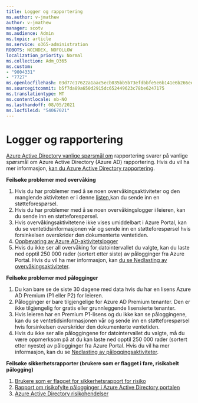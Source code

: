 ```yaml
---
title: Logger og rapportering
ms.author: v-jmathew
author: v-jmathew
manager: scotv
ms.audience: Admin
ms.topic: article
ms.service: o365-administration
ROBOTS: NOINDEX, NOFOLLOW
localization_priority: Normal
ms.collection: Adm_O365
ms.custom:
- "9004331"
- "7727"
ms.openlocfilehash: 03d77c17622a1aac5ecb035bb5b73efdbbfe5e6b141e6b266eef8783f612c8b2
ms.sourcegitcommit: b5f7da89a650d2915dc652449623c78be6247175
ms.translationtype: MT
ms.contentlocale: nb-NO
ms.lasthandoff: 08/05/2021
ms.locfileid: "54067021"
---
```

# <a name="logs-and-reporting"></a>Logger og rapportering

[Azure Active Directory vanlige spørsmål om](https://docs.microsoft.com/azure/active-directory/active-directory-reporting-faq) rapportering svarer på vanlige spørsmål om Azure Active Directory (Azure AD) rapportering. Hvis du vil ha mer informasjon, [kan du Azure Active Directory rapportering](https://docs.microsoft.com/azure/active-directory/reports-monitoring/overview-reports).

**Feilsøke problemer med overvåking**

1. Hvis du har problemer med å se noen overvåkingsaktiviteter og den manglende aktiviteten er i denne [listen,](https://docs.microsoft.com/azure/active-directory/reports-monitoring/reference-audit-activities)kan du sende inn en støtteforespørsel.
2. Hvis du har problemer med å se noen overvåkingslogger i leieren, kan du sende inn en støtteforespørsel.
3. Hvis overvåkingsaktivitetene ikke vises umiddelbart i Azure [](https://docs.microsoft.com/azure/active-directory/reports-monitoring/reference-reports-latencies) Portal, kan du se ventetidsinformasjonen vår og sende inn en støtteforespørsel hvis forsinkelsen overskrider den dokumenterte ventetiden.
4. [Oppbevaring av Azure AD-aktivitetslogger](https://docs.microsoft.com/azure/active-directory/reports-monitoring/reference-reports-data-retention)
5. Hvis du ikke ser all overvåking for datointervallet du valgte, kan du laste ned opptil 250 000 rader (sortert etter siste) av pålogginger fra Azure Portal. Hvis du vil ha mer informasjon, kan [du se Nedlasting av overvåkingsaktiviteter](https://docs.microsoft.com/azure/active-directory/reports-monitoring/quickstart-download-audit-report).

**Feilsøke problemer med pålogginger**

1. Du kan bare se de siste 30 dagene med data hvis du har en lisens Azure AD Premium (P1 eller P2) for leieren.
2. Pålogginger er bare tilgjengelige for Azure AD Premium tenanter. Den er ikke tilgjengelig for gratis eller grunnleggende lisensierte tenanter.
3. Hvis leieren har en Premium P1-lisens og du ikke kan se påloggingene, kan du se ventetidsinformasjonen vår og sende inn en støtteforespørsel hvis forsinkelsen overskrider den dokumenterte ventetiden. [](https://docs.microsoft.com/azure/active-directory/reports-monitoring/reference-reports-latencies)
4. Hvis du ikke ser alle påloggingene for datointervallet du valgte, må du være oppmerksom på at du kan laste ned opptil 250 000 rader (sortert etter nyeste) av pålogginger fra Azure Portal. Hvis du vil ha mer informasjon, kan du se [Nedlasting av påloggingsaktiviteter](https://docs.microsoft.com/azure/active-directory/reports-monitoring/concept-sign-ins#download-sign-in-activities).

**Feilsøke sikkerhetsrapporter (brukere som er flagget i fare, risikabelt pålogging)**

1. [Brukere som er flagget for sikkerhetsrapport for risiko](https://docs.microsoft.com/azure/active-directory/reports-monitoring/concept-user-at-risk)
2. [Rapport om risikofylte pålogginger i Azure Active Directory portalen](https://docs.microsoft.com/azure/active-directory/reports-monitoring/concept-risky-sign-ins)
3. [Azure Active Directory risikohendelser](https://docs.microsoft.com/azure/active-directory/reports-monitoring/concept-risk-events)
